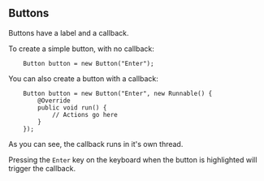 Buttons
---

Buttons have a label and a callback.

To create a simple button, with no callback:

```
	Button button = new Button("Enter");
```

You can also create a button with a callback:

```
	Button button = new Button("Enter", new Runnable() {
		@Override
		public void run() {
			// Actions go here
		}
	});
```

As you can see, the callback runs in it's own thread.

Pressing the `Enter` key on the keyboard when the button is highlighted will trigger the callback.